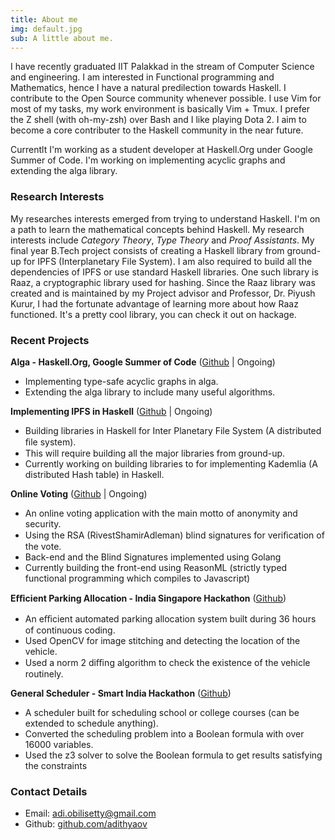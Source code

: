 ```yaml
---
title: About me
img: default.jpg
sub: A little about me.
---
```


I have recently graduated IIT Palakkad in the stream of Computer Science and engineering.
I am interested in Functional programming and Mathematics, hence I have a natural predilection towards Haskell.
I contribute to the Open Source community whenever possible.
I use Vim for most of my tasks, my work environment is basically Vim + Tmux.
I prefer the Z shell (with oh-my-zsh) over Bash and I like playing Dota 2. 
I aim to become a core contributer to the Haskell community in the near future.

Currentlt I'm working as a student developer at Haskell.Org under Google Summer of Code.
I'm working on implementing acyclic graphs and extending the alga library.

### Research Interests
My researches interests emerged from trying to understand Haskell. I'm on a path to learn
the mathematical concepts behind Haskell. My research interests include *Category Theory*, *Type Theory* and 
*Proof Assistants*.
My final year B.Tech project consists of creating a Haskell library from ground-up for IPFS (Interplanetary File System).
I am also required to build all the dependencies of IPFS or use standard Haskell libraries. 
One such library is Raaz, a cryptographic library used for hashing. 
Since the Raaz library was created and is maintained by my Project advisor and Professor, Dr. Piyush Kurur, 
I had the fortunate advantage of learning more about how Raaz functioned.
It's a pretty cool library, you can check it out on hackage.

### Recent Projects

**Alga - Haskell.Org, Google Summer of Code** 
([Github](https://github.com/adithyaov/alga) | Ongoing) 

- Implementing type-safe acyclic graphs in alga.
- Extending the alga library to include many useful algorithms.

**Implementing IPFS in Haskell** 
([Github](https://github.com/ipfs-haskell) | Ongoing) 

- Building libraries in Haskell for Inter Planetary File System (A distributed ﬁle system). 
- This will require building all the major libraries from ground-up. 
- Currently working on building libraries to for implementing Kademlia (A distributed Hash table) in Haskell.

**Online Voting**
([Github](https://github.com/adithyaov/online_voting) | Ongoing)

- An online voting application with the main motto of anonymity and security. 
- Using the RSA (RivestShamirAdleman) blind signatures for veriﬁcation of the vote. 
- Back-end and the Blind Signatures implemented using Golang
- Currently building the front-end using ReasonML (strictly typed functional programming which compiles to Javascript)

**Eﬃcient Parking Allocation - India Singapore Hackathon**
([Github](https://github.com/adithyaov/eﬃcient-parking-allocation))

- An eﬃcient automated parking allocation system built during 36 hours of continuous coding. 
- Used OpenCV for image stitching and detecting the location of the vehicle. 
- Used a norm 2 diﬃng algorithm to check the existence of the vehicle routinely. 

**General Scheduler - Smart India Hackathon**
([Github](https://github.com/adithyaov/general-scheduler))

- A scheduler built for scheduling school or college courses (can be extended to schedule anything). 
- Converted the scheduling problem into a Boolean formula with over 16000 variables. 
- Used the z3 solver to solve the Boolean formula to get results satisfying the constraints

### Contact Details

- Email: [adi.obilisetty@gmail.com](mailto:adi.obilisetty@gmail.com)
- Github: [github.com/adithyaov](https://github.com/adithyaov)

